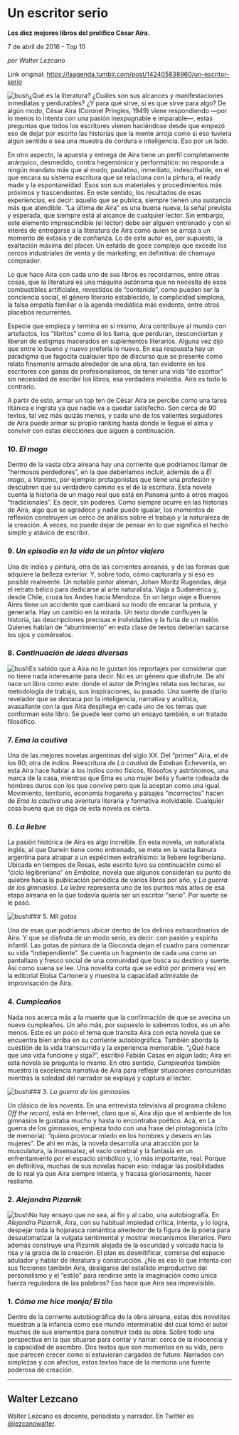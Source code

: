 # Un escritor serio

**Los diez mejores libros del prolífico César Aira.**

7 de abril de 2016 - Top 10

_por Walter Lezcano_

Link original: https://laagenda.tumblr.com/post/142405838960/un-escritor-serio

![bush](https://64.media.tumblr.com/f3331a795f4e8346e438d4b0af54ce58/tumblr_inline_pk11ulRFWP1t6q87u_400.jpg)¿Qué es la literatura? ¿Cuáles son sus alcances y manifestaciones inmediatas y perdurables? ¿Y para qué sirve, si es que sirve para algo? De algún modo, César Aira (Coronel Pringles, 1949) viene respondiendo —por lo menos lo intenta con una pasión inexpugnable e imparable—, estas preguntas que todos los escritores vienen haciéndose desde que empezó eso de dejar por escrito las historias que la mente arroja como si eso tuviera algún sentido o sea una muestra de cordura e inteligencia. Eso por un lado. 


En otro aspecto, la apuesta y entrega de Aira tiene un perfil completamente anárquico, desmedido, contra hegemónico y performático: no responde a ningún mandato más que al modo, paulatino, inmediato, indescifrable, en el que encara su sistema escritura que se relaciona con la pintura, el ready made y la espontaneidad. Esos son sus materiales y procedimientos más próximos y trascendentes. En este sentido, los resultados de esas experiencias, es decir: aquello que se publica, siempre tienen una sustancia más que atendible. “La última de Aira” es una buena nueva, la señal prevista y esperada, que siempre está al alcance de cualquier lector. Sin embargo, este elemento imprescindible (el lector) debe ser alguien entrenado y con el interés de entregarse a la literatura de Aira como quien se arroja a un momento de éxtasis y de confianza. Lo de este autor es, por supuesto, la exaltación máxima del placer. Un estado de goce complejo que excede los cercos industriales de venta y de marketing; en definitiva: de chamuyo comprador. 


Lo que hace Aira con cada uno de sus libros es recordarnos, entre otras cosas, que la literatura es una máquina autónoma que no necesita de esos combustibles artificiales, revestidos de “contenido”, como pueden ser la conciencia social, el género literario establecido, la complicidad simplona, la falsa empatía familiar o la agenda mediática más evidente, entre otros placebos recurrentes.


Especie que empieza y termina en sí mismo, Aira contribuye al mundo con artefactos, los “libritos” como él los llama, que perduran, desconciertan y liberan de estigmas macerados en suplementos literarios. Alguna vez dijo que entre lo bueno y nuevo prefería lo nuevo. En esa respuesta hay un paradigma que fagocita cualquier tipo de discurso que se presente como relato finamente armado alrededor de una obra, tan evidente en los escritores con ganas de profesionalismos, de tener una vida “de escritor” sin necesidad de escribir los libros, esa verdadera molestia. Aira es todo lo contrario. 


A partir de esto, armar un top ten de César Aira se percibe como una tarea titánica e ingrata ya que nadie va a quedar satisfecho. Son cerca de 90 textos, tal vez más quizás menos, y cada uno de los valientes seguidores de Aira puede armar su propio ranking hasta donde le llegue el alma y convivir con estas elecciones que siguen a continuación. 


### 10. *El mago*

Dentro de la vasta obra aireana hay una corriente que podríamos llamar de “hermosos perdedores”, en la que deberíamos incluir, además de a *El mago*, a *Varamo*, por ejemplo: protagonistas que tiene una profesión y descubren que su verdadero camino es el de la escritura. Esta novela cuenta la historia de un mago real que está en Panamá junto a otros magos “tradicionales”. Es decir, sin poderes. Como siempre ocurre en las historias de Aira, algo que se agradece y nadie puede igualar, los momentos de reflexión construyen un cerco de análisis sobre el trabajo y la naturaleza de la creación. A veces, no puede dejar de pensar en lo que significa el hecho simple y atávico de escribir. 


### 9. *Un episodio en la vida de un pintor viajero*

Una de indios y pintura, otra de las corrientes aireanas, y de las formas que adquiere la belleza exterior. Y, sobre todo, cómo capturarla y si eso es posible realmente. Un notable pintor alemán, Johan Moritz Rugendas, deja el retrato bélico para dedicarse al arte naturalista. Viaja a Sudamérica y, desde Chile, cruza los Andes hacia Mendoza. En un largo viaje a Buenos Aires tiene un accidente que cambiará su modo de encarar la pintura, y generarla. Hay un cambio en la mirada. Un texto donde confluyen la historia, las descripciones precisas e inolvidables y la furia de un malón. Quienes hablan de “aburrimiento” en esta clase de textos deberían sacarse los ojos y comérselos.


### 8. *Continuación de ideas diversas*

![bush](https://64.media.tumblr.com/f9fbdf1cb0a54aaa7e05cb2196af71a6/tumblr_inline_pk11umtAkD1t6q87u_250.jpg)Es sabido que a Aira no le gustan los reportajes por considerar que no tiene nada interesante para decir. No es un género que disfrute. De ahí nace un libro como este: donde el autor de Pringles relata sus lecturas, su metodología de trabajo, sus inspiraciones, su pasado. Una suerte de diario revelador que se destaca por la inteligencia, narrativa y analítica, avasallante con la que Aira despliega en cada uno de los temas que conforman este libro. Se puede leer como un ensayo también, o un tratado filosófico. 


### 7. *Ema la cautiva*

Una de las mejores novelas argentinas del siglo XX. Del “primer” Aira, el de los 80; otra de indios. Reescritura de *La cautiva* de Esteban Echeverría, en esta Aira hace hablar a los indios como físicos, filósofos y astrónomos, una marca de la casa, mientras que Ema es una mujer bella y fuerte rodeada de hombres duros con los que convive pero que la aceptan como una igual. Movimiento, territorio, economía hogareña y paisajes “incorrectos” hacen de *Ema la cautiva* una aventura literaria y formativa inolvidable. Cualquier cosa buena que se diga de esta novela es cierta. 


### 6. *La liebre*

La pasión histórica de Aira es algo increíble. En esta novela, un naturalista inglés, al que Darwin tiene como entrenado, se mete en la vasta llanura argentina para atrapar a un espécimen extrañísimo: la liebere legriberiana. Ubicada en tiempos de Rosas, este escrito tuvo su continuación como el “ciclo legibreriano” en *Embalse*, novela que algunos consideran su punto de quiebre hacia la publicación periódica de varios libros por año, y *La guerra de los gimnasios*. *La liebre* representa uno de los puntos más altos de esa etapa aireana en la que todavía quería ser un escritor “serio”. Por suerte se le pasó. 


![bush](https://64.media.tumblr.com/feac7ca6c07bd9e4570844e3f2439dc8/tumblr_inline_pk11um3uND1t6q87u_250.jpg)### 5. *Mil gotas*

Una de esas que podríamos ubicar dentro de los delirios extraordinarios de Aira. Y que se disfruta de un modo serio, es decir: con pasión y espíritu infantil. Las gotas de pintura de la Gioconda dejan el cuadro para comenzar su vida “independiente”. Se cuenta un fragmento de cada una como un pantallazo y fresco social de una comunidad que busca su destino y suerte. Así como suena se lee. Una novelita corta que se editó por primera vez en la editorial Eloísa Cartonera y muestra la capacidad admirable de improvisación de Aira. 


### 4. *Cumpleaños*

Nada nos acerca más a la muerte que la confirmación de que se avecina un nuevo cumpleaños. Un año más, por supuesto lo sabemos todos, es un año menos. Este es un poco el tema que transita Aira con esta novela que se encuentra bien arriba en su corriente autobiográfica. También aborda la cuestión de la vida transcurrida y la experiencia memorable. “¿Qué hace que una vida funcione y siga?”, escribió Fabián Casas en algún lado; Aira en esta novela se pregunta lo mismo. En otro sentido, *Cumpleaños* también muestra la excelencia narrativa de Aira para reflejar situaciones concurridas mientras la soledad del narrador se explaya y captura al lector. 


![bush](https://64.media.tumblr.com/cf77f310d7fef137ba6be3b19b81877a/tumblr_inline_pk11unkzle1t6q87u_250.jpg)### 3. *La guerra de los gimnasios*

Un clásico de los noventa. En una entrevista televisiva al programa chileno *Off the record*, está en Internet, claro que sí, Aira dijo que el ambiente de los gimnasios le gustaba mucho y hasta lo encontraba poético. Acá, en La guerra de los gimnasios, empieza todo con una frase del protagonista (cito de memoria): “quiero provocar miedo en los hombres y deseos en las mujeres”. De ahí en más, la novela desarrolla una atracción por la musculatura, la insensatez, el vacío cerebral y la fantasía en un enfrentamiento por el espacio simbólico y, lo más importante, real. Porque en definitiva, muchas de sus novelas hacen eso: indagar las posibilidades de lo real ya que Aira siempre intenta, y fracasa gloriosamente, hacer realismo. 


### 2. *Alejandra Pizarnik*

![bush](https://64.media.tumblr.com/f3331a795f4e8346e438d4b0af54ce58/tumblr_inline_pk11ulRFWP1t6q87u_250.jpg)No hay ensayo que no sea, al fin y al cabo, una autobiografía. En *Alejandra Pizarnik*, Aira, con su habitual impiedad crítica, intenta, y lo logra, despejar toda la hojarasca romántica alrededor de la figura de la poeta para desautomatizar la vulgata sentimental y mostrar mecanismos literarios. Pero además construye una Pizarnik alejada de la oscuridad y volcada hacia la risa y la gracia de la creación. El plan es desmitificar, correrse del espacio adulador y hablar de literatura y construcción. ¿No es eso lo que intenta con sus ficciones también Aira, desligarse del estallido improductivo del personalismo y el “estilo” para rendirse ante la imaginación como única fuerza reguladora de las palabras? Eso hace que Aira sea imprevisible. 


### 1. *Cómo me hice monja/ El tilo*

Dentro de la corriente autobiográfica de la obra aireana, estas dos novelitas muestran a la infancia como ese mundo interminable del cual tomó el autor muchos de sus elementos para construir toda su obra. Sobre todo una perspectiva en la que situarse para contar y narrar: cerca de la inocencia y la capacidad de asombro. Dos textos que son momentos en su vida, pero que parecen crecer como si estuvieran cargados de futuro. Narrados con simplezas y con afectos, estos textos hace de la memoria una fuente poderosa de creación. 


  




---

 Walter Lezcano
---------------

Walter Lezcano es docente, periodista y narrador. En Twitter es [@lezcanowalter](http://www.twitter.com/lezcanowalter). 


